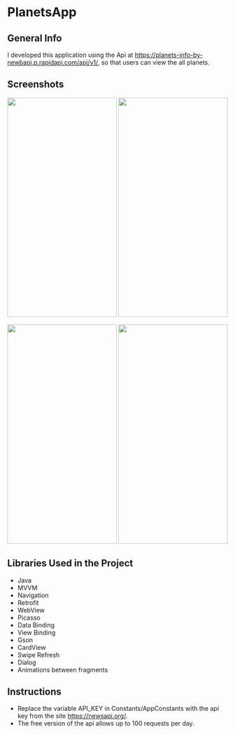 # PlanetsApp

## General Info
I developed this application using the Api at https://planets-info-by-newbapi.p.rapidapi.com/api/v1/, so that users can view the all planets.

## Screenshots
<p float="left">
<img src="https://user-images.githubusercontent.com/30535316/196800240-ad7a5082-783b-4f44-bb84-2378d793f2bb.png" width="250" height="500">
<img src="https://user-images.githubusercontent.com/30535316/196800246-744299e4-5f63-4936-8c7a-5272462b54c7.png" width="250" height="500">
</p>
<p float="left">
<img src="https://user-images.githubusercontent.com/30535316/196800274-627c448f-81f8-42ae-91dc-0c534b08649a.png" width="250" height="500">
<img src="https://user-images.githubusercontent.com/30535316/196800289-316b4b0a-ede4-4ab6-9ef0-0d43d6525662.png" width="250" height="500">
</p>

## Libraries Used in the Project
* Java
* MVVM
* Navigation
* Retrofit
* WebView
* Picasso
* Data Binding
* View Binding
* Gson
* CardView
* Swipe Refresh
* Dialog
* Animations between fragments

## Instructions
 
* Replace the variable API_KEY in Constants/AppConstants with the api key from the site https://newsapi.org/.
* The free version of the api allows up to 100 requests per day.
